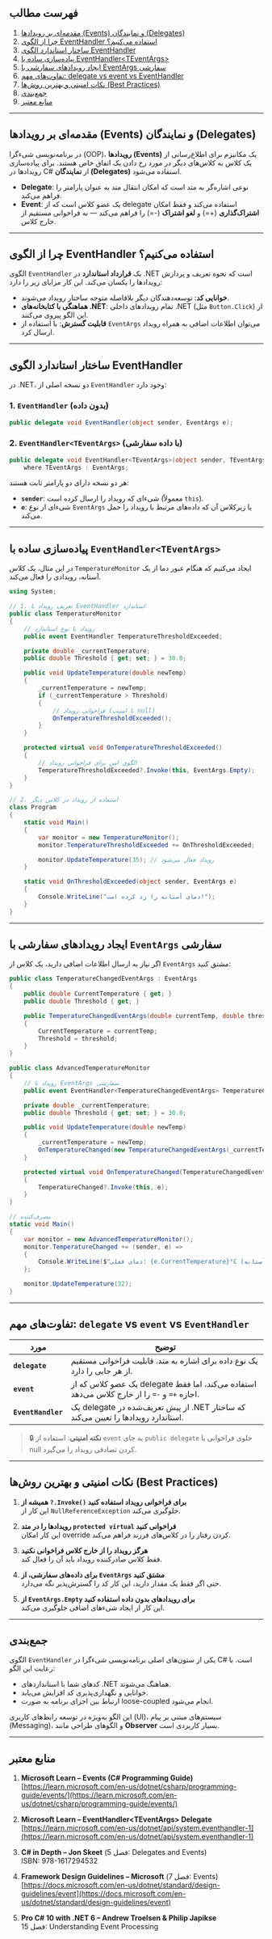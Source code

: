 ﻿
## فهرست مطالب

1. [مقدمه‌ای بر رویدادها (Events) و نمایندگان (Delegates)](#مقدمهای-بر-رویدادها-events-و-نمایندگان-delegates)
2. [چرا از الگوی EventHandler استفاده می‌کنیم؟](#چرا-از-الگوی-eventhandler-استفاده-میکنیم؟)
3. [ساختار استاندارد الگوی EventHandler](#ساختار-استاندارد-الگوی-eventhandler)
4. [پیاده‌سازی ساده با EventHandler\<TEventArgs>](#پیادهسازی-ساده-با-eventhandlerteventargs)
5. [ایجاد رویدادهای سفارشی با EventArgs سفارشی](#ایجاد-رویدادهای-سفارشی-با-eventargs-سفارشی)
6. [تفاوت‌های مهم: delegate vs event vs EventHandler](#تفاوت‌های-مهم-delegate-vs-event-vs-eventhandler)
7. [نکات امنیتی و بهترین روش‌ها (Best Practices)](#نکات-امنیتی-و-بهترین-روش‌ها-best-practices)
8. [جمع‌بندی](#جمع‌بندی)
9. [منابع معتبر](#منابع-معتبر)

---

## مقدمه‌ای بر رویدادها (Events) و نمایندگان (Delegates)

در برنامه‌نویسی شیءگرا (OOP)، **رویدادها (Events)** یک مکانیزم برای اطلاع‌رسانی از یک کلاس به کلاس‌های دیگر در مورد رخ دادن یک اتفاق خاص هستند. برای پیاده‌سازی رویدادها در C# از **نمایندگان (Delegates)** استفاده می‌شود.

- **Delegate**: نوعی اشاره‌گر به متد است که امکان انتقال متد به عنوان پارامتر را فراهم می‌کند.
- **Event**: یک عضو کلاس است که از delegate استفاده می‌کند و فقط امکان **اشتراک‌گذاری** (+=) و **لغو اشتراک** (-=) را فراهم می‌کند — نه فراخوانی مستقیم از خارج کلاس.

---

## چرا از الگوی EventHandler استفاده می‌کنیم؟

الگوی `EventHandler` یک **قرارداد استاندارد** در .NET است که نحوه تعریف و پردازش رویدادها را یکسان می‌کند. این کار مزایای زیر را دارد:

- **خوانایی کد**: توسعه‌دهندگان دیگر بلافاصله متوجه ساختار رویداد می‌شوند.
- **هماهنگی با کتابخانه‌های .NET**: تمام رویدادهای داخلی .NET (مثل `Button.Click`) از این الگو پیروی می‌کنند.
- **قابلیت گسترش**: با استفاده از `EventArgs` می‌توان اطلاعات اضافی به همراه رویداد ارسال کرد.

---

## ساختار استاندارد الگوی EventHandler

در .NET، دو نسخه اصلی از `EventHandler` وجود دارد:

### 1. `EventHandler` (بدون داده)
```csharp
public delegate void EventHandler(object sender, EventArgs e);
```

### 2. `EventHandler<TEventArgs>` (با داده سفارشی)
```csharp
public delegate void EventHandler<TEventArgs>(object sender, TEventArgs e)
    where TEventArgs : EventArgs;
```

هر دو نسخه دارای دو پارامتر ثابت هستند:

- **`sender`**: شیء‌ای که رویداد را ارسال کرده است (معمولاً `this`).
- **`e`**: شیء‌ای از نوع `EventArgs` یا زیرکلاس آن که داده‌های مرتبط با رویداد را حمل می‌کند.

---

## پیاده‌سازی ساده با `EventHandler<TEventArgs>`

در این مثال، یک کلاس `TemperatureMonitor` ایجاد می‌کنیم که هنگام عبور دما از یک آستانه، رویدادی را فعال می‌کند.

```csharp
using System;

// 1. تعریف رویداد با EventHandler استاندارد
public class TemperatureMonitor
{
    // رویداد با نوع استاندارد
    public event EventHandler TemperatureThresholdExceeded;

    private double _currentTemperature;
    public double Threshold { get; set; } = 30.0;

    public void UpdateTemperature(double newTemp)
    {
        _currentTemperature = newTemp;
        if (_currentTemperature > Threshold)
        {
            // فراخوانی رویداد (با امنیت null)
            OnTemperatureThresholdExceeded();
        }
    }

    protected virtual void OnTemperatureThresholdExceeded()
    {
        // الگوی امن برای فراخوانی رویداد
        TemperatureThresholdExceeded?.Invoke(this, EventArgs.Empty);
    }
}

// 2. استفاده از رویداد در کلاس دیگر
class Program
{
    static void Main()
    {
        var monitor = new TemperatureMonitor();
        monitor.TemperatureThresholdExceeded += OnThresholdExceeded;

        monitor.UpdateTemperature(35); // رویداد فعال می‌شود
    }

    static void OnThresholdExceeded(object sender, EventArgs e)
    {
        Console.WriteLine("دمای آستانه را رد کرده است!");
    }
}
```

---

## ایجاد رویدادهای سفارشی با `EventArgs` سفارشی

اگر نیاز به ارسال اطلاعات اضافی دارید، یک کلاس از `EventArgs` مشتق کنید:

```csharp
public class TemperatureChangedEventArgs : EventArgs
{
    public double CurrentTemperature { get; }
    public double Threshold { get; }

    public TemperatureChangedEventArgs(double currentTemp, double threshold)
    {
        CurrentTemperature = currentTemp;
        Threshold = threshold;
    }
}

public class AdvancedTemperatureMonitor
{
    // رویداد با EventArgs سفارشی
    public event EventHandler<TemperatureChangedEventArgs> TemperatureChanged;

    private double _currentTemperature;
    public double Threshold { get; set; } = 30.0;

    public void UpdateTemperature(double newTemp)
    {
        _currentTemperature = newTemp;
        OnTemperatureChanged(new TemperatureChangedEventArgs(_currentTemperature, Threshold));
    }

    protected virtual void OnTemperatureChanged(TemperatureChangedEventArgs e)
    {
        TemperatureChanged?.Invoke(this, e);
    }
}

// مصرف‌کننده
static void Main()
{
    var monitor = new AdvancedTemperatureMonitor();
    monitor.TemperatureChanged += (sender, e) =>
    {
        Console.WriteLine($"دمای فعلی: {e.CurrentTemperature}°C (آستانه: {e.Threshold}°C)");
    };

    monitor.UpdateTemperature(32);
}
```

---

## تفاوت‌های مهم: `delegate` vs `event` vs `EventHandler`

| مورد | توضیح |
|------|--------|
| **`delegate`** | یک نوع داده برای اشاره به متد. قابلیت فراخوانی مستقیم از هر جایی را دارد. |
| **`event`** | یک عضو کلاس که از delegate استفاده می‌کند، اما فقط اجازه `+=` و `-=` را از خارج کلاس می‌دهد. |
| **`EventHandler`** | یک delegate از پیش تعریف‌شده در .NET که ساختار استاندارد رویدادها را تعیین می‌کند. |

> 🔒 **نکته امنیتی**: استفاده از `event` به جای `public delegate` جلوی فراخوانی یا null کردن تصادفی رویداد را می‌گیرد.

---

## نکات امنیتی و بهترین روش‌ها (Best Practices)

1. **همیشه از `?.Invoke()` برای فراخوانی رویداد استفاده کنید**  
   این کار از `NullReferenceException` جلوگیری می‌کند.

2. **رویدادها را در متد `protected virtual` فراخوانی کنید**  
   این کار امکان override کردن رفتار را در کلاس‌های فرزند فراهم می‌کند.

3. **هرگز رویداد را از خارج کلاس فراخوانی نکنید**  
   فقط کلاس صادرکننده رویداد باید آن را فعال کند.

4. **برای داده‌های سفارشی، از `EventArgs` مشتق کنید**  
   حتی اگر فقط یک مقدار دارید، این کار کد را گسترش‌پذیر نگه می‌دارد.

5. **از `EventArgs.Empty` برای رویدادهای بدون داده استفاده کنید**  
   این کار از ایجاد شیء‌های اضافی جلوگیری می‌کند.

---

## جمع‌بندی

الگوی `EventHandler` یکی از ستون‌های اصلی برنامه‌نویسی شیءگرا در C# است. با رعایت این الگو:

- کدهای شما با استانداردهای .NET هماهنگ می‌شوند.
- خوانایی و نگهداری‌پذیری کد افزایش می‌یابد.
- ارتباط بین اجزای برنامه به صورت loose-coupled انجام می‌شود.

این الگو به‌ویژه در توسعه رابط‌های کاربری (UI)، سیستم‌های مبتنی بر پیام (Messaging)، و الگوهای طراحی مانند **Observer** بسیار کاربردی است.

---

## منابع معتبر

1. **Microsoft Learn – Events (C# Programming Guide)**  
   [https://learn.microsoft.com/en-us/dotnet/csharp/programming-guide/events/](https://learn.microsoft.com/en-us/dotnet/csharp/programming-guide/events/)

2. **Microsoft Learn – EventHandler\<TEventArgs> Delegate**  
   [https://learn.microsoft.com/en-us/dotnet/api/system.eventhandler-1](https://learn.microsoft.com/en-us/dotnet/api/system.eventhandler-1)

3. **C# in Depth – Jon Skeet** (فصل 5: Delegates and Events)  
   ISBN: 978-1617294532

4. **Framework Design Guidelines – Microsoft** (فصل 7: Events)  
   [https://docs.microsoft.com/en-us/dotnet/standard/design-guidelines/event](https://docs.microsoft.com/en-us/dotnet/standard/design-guidelines/event)

5. **Pro C# 10 with .NET 6 – Andrew Troelsen & Philip Japikse**  
   فصل 15: Understanding Event Processing

